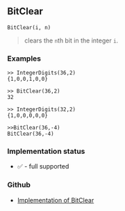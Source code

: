 ## BitClear

```
BitClear(i, n)
```

> clears the `n`th bit in the integer `i`. 
 
### Examples

``` 
>> IntegerDigits(36,2)
{1,0,0,1,0,0}

>> BitClear(36,2) 
32

>> IntegerDigits(32,2) 
{1,0,0,0,0,0} 

>>BitClear(36,-4)
BitClear(36,-4)
```






### Implementation status

* &#x2705; - full supported

### Github

* [Implementation of BitClear](https://github.com/axkr/symja_android_library/blob/master/symja_android_library/matheclipse-core/src/main/java/org/matheclipse/core/builtin/IntegerFunctions.java#L382) 
